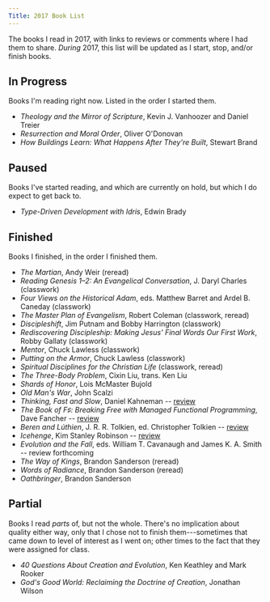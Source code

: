```yaml
---
Title: 2017 Book List
---
```


The books I read in 2017, with links to reviews or comments where I had them to share. *During* 2017, this list will be updated as I start, stop, and/or finish books.

## In Progress

Books I'm reading right now. Listed in the order I started them.

- _Theology and the Mirror of Scripture_, Kevin J. Vanhoozer and Daniel Treier
- _Resurrection and Moral Order_, Oliver O'Donovan
- _How Buildings Learn: What Happens After They're Built_, Stewart Brand

## Paused

Books I've started reading, and which are currently on hold, but which I do expect to get back to.

- _Type-Driven Development with Idris_, Edwin Brady
## Finished

Books I finished, in the order I finished them.

- _The Martian_, Andy Weir (reread)
- _Reading Genesis 1–2: An Evangelical Conversation_, J. Daryl Charles (classwork)
- _Four Views on the Historical Adam_, eds. Matthew Barret and Ardel B. Caneday (classwork)
- _The Master Plan of Evangelism_, Robert Coleman (classwork, reread)
- _Discipleshift_, Jim Putnam and Bobby Harrington (classwork)
- _Rediscovering Discipleship: Making Jesus' Final Words Our First Work_, Robby Gallaty (classwork)
- _Mentor_, Chuck Lawless (classwork)
- _Putting on the Armor_, Chuck Lawless (classwork)
- _Spiritual Disciplines for the Christian Life_ (classwork, reread)
- _The Three-Body Problem_, Cixin Liu, trans. Ken Liu
- _Shards of Honor_, Lois McMaster Bujold
- _Old Man's War_, John Scalzi
- _Thinking, Fast and Slow_, Daniel Kahneman -- [review](/2017/thinking-fast-and-slow-a-review.html)
- _The Book of F♯: Breaking Free with Managed Functional Programming_, Dave Fancher -- [review](http://www.chriskrycho.com/2017/the-book-of-f.html)
- _Beren and Lúthien_, J. R. R. Tolkien, ed. Christopher Tolkien -- [review](http://www.chriskrycho.com/2017/beren-and-luthien.html)
- _Icehenge_, Kim Stanley Robinson -- [review](http://www.chriskrycho.com/2017/icehenge.html)
- _Evolution and the Fall_, eds. William T. Cavanaugh and James K. A. Smith -- review forthcoming
- _The Way of Kings_, Brandon Sanderson (reread)
- _Words of Radiance_, Brandon Sanderson (reread)
- _Oathbringer_, Brandon Sanderson

## Partial

Books I read *parts* of, but not the whole. There's no implication about quality either way, only that I chose not to finish them---sometimes that came down to level of interest as I went on; other times to the fact that they were assigned for class.

- _40 Questions About Creation and Evolution_,  Ken Keathley and Mark Rooker
- _God's Good World: Reclaiming the Doctrine of Creation_, Jonathan Wilson
